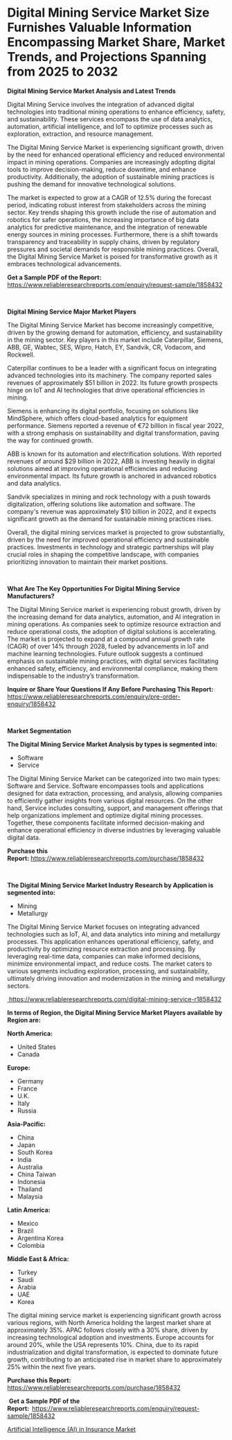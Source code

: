 <p><h1>Digital Mining Service Market Size Furnishes Valuable Information Encompassing Market Share, Market Trends, and Projections Spanning from 2025 to 2032</h1></p><p><strong>Digital Mining Service Market Analysis and Latest Trends</strong></p>
<p><p>Digital Mining Service involves the integration of advanced digital technologies into traditional mining operations to enhance efficiency, safety, and sustainability. These services encompass the use of data analytics, automation, artificial intelligence, and IoT to optimize processes such as exploration, extraction, and resource management.</p><p>The Digital Mining Service Market is experiencing significant growth, driven by the need for enhanced operational efficiency and reduced environmental impact in mining operations. Companies are increasingly adopting digital tools to improve decision-making, reduce downtime, and enhance productivity. Additionally, the adoption of sustainable mining practices is pushing the demand for innovative technological solutions.</p><p>The market is expected to grow at a CAGR of 12.5% during the forecast period, indicating robust interest from stakeholders across the mining sector. Key trends shaping this growth include the rise of automation and robotics for safer operations, the increasing importance of big data analytics for predictive maintenance, and the integration of renewable energy sources in mining processes. Furthermore, there is a shift towards transparency and traceability in supply chains, driven by regulatory pressures and societal demands for responsible mining practices. Overall, the Digital Mining Service Market is poised for transformative growth as it embraces technological advancements.</p></p>
<p><strong>Get a Sample PDF of the Report:&nbsp;</strong> <a href="https://www.reliableresearchreports.com/enquiry/request-sample/1858432?utm_campaign=3183&utm_medium=2&utm_source=Github&utm_content=ia&utm_term=11032025&utm_id=digital-mining-service">https://www.reliableresearchreports.com/enquiry/request-sample/1858432</a></p>
<p>&nbsp;</p>
<p><strong>Digital Mining Service Major Market Players</strong></p>
<p><p>The Digital Mining Service Market has become increasingly competitive, driven by the growing demand for automation, efficiency, and sustainability in the mining sector. Key players in this market include Caterpillar, Siemens, ABB, GE, Wabtec, SES, Wipro, Hatch, EY, Sandvik, CR, Vodacom, and Rockwell.</p><p>Caterpillar continues to be a leader with a significant focus on integrating advanced technologies into its machinery. The company reported sales revenues of approximately $51 billion in 2022. Its future growth prospects hinge on IoT and AI technologies that drive operational efficiencies in mining.</p><p>Siemens is enhancing its digital portfolio, focusing on solutions like MindSphere, which offers cloud-based analytics for equipment performance. Siemens reported a revenue of €72 billion in fiscal year 2022, with a strong emphasis on sustainability and digital transformation, paving the way for continued growth.</p><p>ABB is known for its automation and electrification solutions. With reported revenues of around $29 billion in 2022, ABB is investing heavily in digital solutions aimed at improving operational efficiencies and reducing environmental impact. Its future growth is anchored in advanced robotics and data analytics.</p><p>Sandvik specializes in mining and rock technology with a push towards digitalization, offering solutions like automation and software. The company's revenue was approximately $10 billion in 2022, and it expects significant growth as the demand for sustainable mining practices rises.</p><p>Overall, the digital mining services market is projected to grow substantially, driven by the need for improved operational efficiency and sustainable practices. Investments in technology and strategic partnerships will play crucial roles in shaping the competitive landscape, with companies prioritizing innovation to maintain their market positions.</p></p>
<p>&nbsp;</p>
<p><strong>What Are The Key Opportunities For Digital Mining Service Manufacturers?</strong></p>
<p><p>The Digital Mining Service market is experiencing robust growth, driven by the increasing demand for data analytics, automation, and AI integration in mining operations. As companies seek to optimize resource extraction and reduce operational costs, the adoption of digital solutions is accelerating. The market is projected to expand at a compound annual growth rate (CAGR) of over 14% through 2028, fueled by advancements in IoT and machine learning technologies. Future outlook suggests a continued emphasis on sustainable mining practices, with digital services facilitating enhanced safety, efficiency, and environmental compliance, making them indispensable to the industry’s transformation.</p></p>
<p><strong>Inquire or Share Your Questions If Any Before Purchasing This Report:</strong> <a href="https://www.reliableresearchreports.com/enquiry/pre-order-enquiry/1858432?utm_campaign=3183&utm_medium=2&utm_source=Github&utm_content=ia&utm_term=11032025&utm_id=digital-mining-service">https://www.reliableresearchreports.com/enquiry/pre-order-enquiry/1858432</a></p>
<p>&nbsp;</p>
<p><strong>Market Segmentation</strong></p>
<p><strong>The Digital Mining Service Market Analysis by types is segmented into:</strong></p>
<p><ul><li>Software</li><li>Service</li></ul></p>
<p><p>The Digital Mining Service Market can be categorized into two main types: Software and Service. Software encompasses tools and applications designed for data extraction, processing, and analysis, allowing companies to efficiently gather insights from various digital resources. On the other hand, Service includes consulting, support, and management offerings that help organizations implement and optimize digital mining processes. Together, these components facilitate informed decision-making and enhance operational efficiency in diverse industries by leveraging valuable digital data.</p></p>
<p><strong>Purchase this Report:&nbsp;</strong><a href="https://www.reliableresearchreports.com/purchase/1858432?utm_campaign=3183&utm_medium=2&utm_source=Github&utm_content=ia&utm_term=11032025&utm_id=digital-mining-service">https://www.reliableresearchreports.com/purchase/1858432</a></p>
<p>&nbsp;</p>
<p><strong>The Digital Mining Service Market Industry Research by Application is segmented into:</strong></p>
<p><ul><li>Mining</li><li>Metallurgy</li></ul></p>
<p><p>The Digital Mining Service Market focuses on integrating advanced technologies such as IoT, AI, and data analytics into mining and metallurgy processes. This application enhances operational efficiency, safety, and productivity by optimizing resource extraction and processing. By leveraging real-time data, companies can make informed decisions, minimize environmental impact, and reduce costs. The market caters to various segments including exploration, processing, and sustainability, ultimately driving innovation and modernization in the mining and metallurgy sectors.</p></p>
<p><a href="https://www.reliableresearchreports.com/digital-mining-service-r1858432?utm_campaign=3183&utm_medium=2&utm_source=Github&utm_content=ia&utm_term=11032025&utm_id=digital-mining-service">&nbsp;https://www.reliableresearchreports.com/digital-mining-service-r1858432</a></p>
<p><strong>In terms of Region, the Digital Mining Service Market Players available by Region are:</strong></p>
<p>
    <p> <strong> North America: </strong>
        <ul>
            <li>United States</li>
            <li>Canada</li>
        </ul>
        </p> 
    <p> <strong> Europe: </strong>
        <ul>
            <li>Germany</li>
            <li>France</li>
            <li>U.K.</li>
            <li>Italy</li>
            <li>Russia</li>
        </ul>
        </p> 
    <p> <strong> Asia-Pacific: </strong>
        <ul>
            <li>China</li>
            <li>Japan</li>
            <li>South Korea</li>
            <li>India</li>
            <li>Australia</li>
            <li>China Taiwan</li>
            <li>Indonesia</li>
            <li>Thailand</li>
            <li>Malaysia</li>
        </ul>
        </p> 
    <p> <strong> Latin America: </strong>
        <ul>
            <li>Mexico</li>
            <li>Brazil</li>
            <li>Argentina Korea</li>
            <li>Colombia</li>
        </ul>
        </p> 
    <p> <strong> Middle East & Africa: </strong>
        <ul>
            <li>Turkey</li>
            <li>Saudi</li>
            <li>Arabia</li>
            <li>UAE</li>
            <li>Korea</li>
        </ul>
    </p>
    </p>
<p><p>The digital mining service market is experiencing significant growth across various regions, with North America holding the largest market share at approximately 35%. APAC follows closely with a 30% share, driven by increasing technological adoption and investments. Europe accounts for around 20%, while the USA represents 10%. China, due to its rapid industrialization and digital transformation, is expected to dominate future growth, contributing to an anticipated rise in market share to approximately 25% within the next five years.</p></p>
<p><strong>Purchase this Report: </strong><a href="https://www.reliableresearchreports.com/purchase/1858432?utm_campaign=3183&utm_medium=2&utm_source=Github&utm_content=ia&utm_term=11032025&utm_id=digital-mining-service">https://www.reliableresearchreports.com/purchase/1858432</a></p>
<p>&nbsp;<strong>Get a Sample PDF of the Report:&nbsp;&nbsp;</strong><a href="https://www.reliableresearchreports.com/enquiry/request-sample/1858432?utm_campaign=3183&utm_medium=2&utm_source=Github&utm_content=ia&utm_term=11032025&utm_id=digital-mining-service">https://www.reliableresearchreports.com/enquiry/request-sample/1858432</a></p>
<p><strong></strong></p>
<p><p><a href="https://github.com/tona7vba/Market-Research-Report-List-1/blob/main/artificial-intelligence-ai-in-insurance-market.md?utm_campaign=3183&utm_medium=2&utm_source=Github&utm_content=ia&utm_term=11032025&utm_id=digital-mining-service">Artificial Intelligence (AI) in Insurance Market</a></p></p>